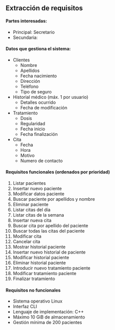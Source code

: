 ## Extracción de requisitos

#### Partes interesadas:
* Principal:  Secretario
* Secundaria: 

#### Datos que gestiona el sistema:
* Clientes
  * Nombre
  * Apellidos
  * Fecha nacimiento
  * Dirección
  * Teléfono
  * Tipo de seguro
* Historial médico (máx. 1 por usuario)
  * Detalles ocurrido
  * Fecha de modificación
* Tratamiento 
  * Dosis
  * Regularidad
  * Fecha inicio
  * Fecha finalización
* Cita
  * Fecha
  * Hora
  * Motivo
  * Numero de contacto

#### Requisitos funcionales (ordenados por prioridad)
1. Listar pacientes
2. Insertar nuevo paciente
3. Modificar datos paciente
4. Buscar paciente por apellidos y nombre
5. Eliminar paciente
6. Listar citas del día
7. Listar citas de la semana
8. Insertar nueva cita
9. Buscar cita por apellido del paciente
10. Buscar todas las citas del paciente
11. Modificar cita
12. Cancelar cita
13. Mostrar historial paciente
14. Insertar nuevo historial de paciente
15. Modificar historial paciente
16. Eliminar historial paciente
17. Introducir nuevo tratamiento paciente
18. Modificar tratamiento paciente
19. Finalizar tratamiento

#### Requisitos no funcionales
* Sistema operativo Linux
* Interfaz CLI
* Lenguaje de implementación: C++
* Máximo 10 GiB de almacenamiento
* Gestión mínima de 200 pacientes
